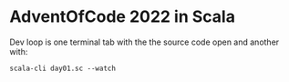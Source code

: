 # AdventOfCode 2022 in Scala

Dev loop is one terminal tab with the the source code open and another with:

```
scala-cli day01.sc --watch
```
